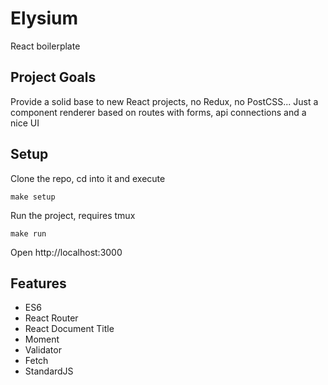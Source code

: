 # Elysium

React boilerplate

## Project Goals
Provide a solid base to new React projects, no Redux, no PostCSS...
Just a component renderer based on routes with forms, api connections and a nice UI

## Setup
Clone the repo, cd into it and execute
```
make setup
```

Run the project, requires tmux
```
make run
```

Open http://localhost:3000

## Features

- ES6
- React Router
- React Document Title
- Moment
- Validator
- Fetch
- StandardJS